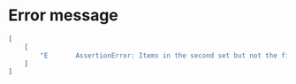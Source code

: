 # Error message

```json
[
    [
        "E       AssertionError: Items in the second set but not the first:\nE       'A'"
    ]
]
```

